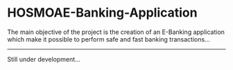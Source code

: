 # HOSMOAE-Banking-Application
The main objective of the project is the creation of an E-Banking application which make it possible to perform safe and fast banking transactions...
 ***
 Still under development...
